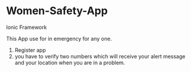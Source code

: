 # Women-Safety-App
Ionic Framework

This App use for in emergency for any one.
1. Register app 
2. you have to verify two numbers which will receive your alert message and your location when you are in a problem.
